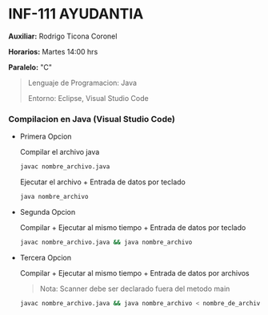 # INF-111 AYUDANTIA

**Auxiliar:** Rodrigo Ticona Coronel

**Horarios:** Martes 14:00 hrs

**Paralelo:** "C"


> Lenguaje de Programacion: Java
> 
> Entorno: Eclipse, Visual Studio Code


### Compilacion en Java (Visual Studio Code)

- Primera Opcion

  Compilar el archivo java
  
  ```sh
  javac nombre_archivo.java
  ```

  Ejecutar el archivo + Entrada de datos por teclado

  ```sh
  java nombre_archivo
  ```

- Segunda Opcion

  Compilar + Ejecutar al mismo tiempo + Entrada de datos por teclado

  ```sh
  javac nombre_archivo.java && java nombre_archivo
  ```

- Tercera Opcion

  Compilar + Ejecutar al mismo tiempo + Entrada de datos por archivos

  > Nota: Scanner debe ser declarado fuera del metodo main

  ```sh
  javac nombre_archivo.java && java nombre_archivo < nombre_de_archivo_de_entrada
  ```
